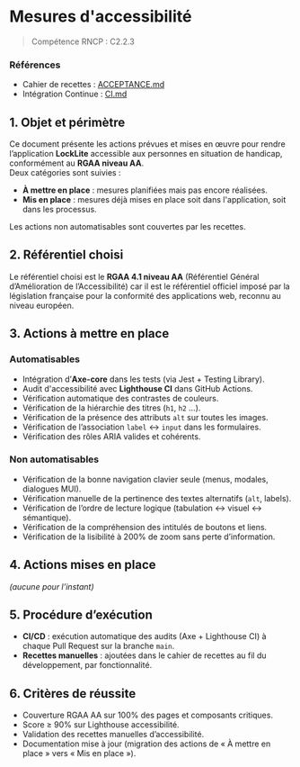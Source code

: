 # Mesures d'accessibilité

> Compétence RNCP : C2.2.3

### Références

- Cahier de recettes : [ACCEPTANCE.md](ACCEPTANCE.md)
- Intégration Continue : [CI.md](CI.md)

## 1. Objet et périmètre

Ce document présente les actions prévues et mises en œuvre pour rendre l’application **LockLite** accessible aux
personnes en situation de handicap, conformément au **RGAA niveau AA**.  
Deux catégories sont suivies :

- **À mettre en place** : mesures planifiées mais pas encore réalisées.
- **Mis en place** : mesures déjà mises en place soit dans l'application, soit dans les processus.

Les actions non automatisables sont couvertes par les recettes.

## 2. Référentiel choisi

Le référentiel choisi est le **RGAA 4.1 niveau AA** (Référentiel Général d’Amélioration de l’Accessibilité) car il est
le référentiel officiel imposé par la législation française pour la conformité des applications
web, reconnu au niveau européen.

## 3. Actions à mettre en place

### Automatisables

* Intégration d’**Axe-core** dans les tests (via Jest + Testing Library).
* Audit d'accessibilité avec **Lighthouse CI** dans GitHub Actions.
* Vérification automatique des contrastes de couleurs.
* Vérification de la hiérarchie des titres (`h1`, `h2` …).
* Vérification de la présence des attributs `alt` sur toutes les images.
* Vérification de l’association `label` ↔ `input` dans les formulaires.
* Vérification des rôles ARIA valides et cohérents.

### Non automatisables

* Vérification de la bonne navigation clavier seule (menus, modales, dialogues MUI).
* Vérification manuelle de la pertinence des textes alternatifs (`alt`, labels).
* Vérification de l’ordre de lecture logique (tabulation ↔ visuel ↔ sémantique).
* Vérification de la compréhension des intitulés de boutons et liens.
* Vérification de la lisibilité à 200% de zoom sans perte d’information.

## 4. Actions mises en place

*(aucune pour l’instant)*

## 5. Procédure d’exécution

- **CI/CD** : exécution automatique des audits (Axe + Lighthouse CI) à chaque Pull Request sur la branche `main`.
- **Recettes manuelles** : ajoutées dans le cahier de recettes au fil du développement, par fonctionnalité.

## 6. Critères de réussite

- Couverture RGAA AA sur 100% des pages et composants critiques.
- Score ≥ 90% sur Lighthouse accessibilité.
- Validation des recettes manuelles d’accessibilité.
- Documentation mise à jour (migration des actions de « À mettre en place » vers « Mis en place »).
